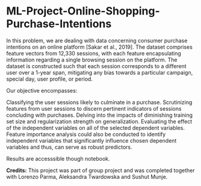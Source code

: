 # ML-Project-Online-Shopping-Purchase-Intentions

In this problem, we are dealing with data concerning consumer purchase intentions on an online platform [Sakar et al., 2019]. The dataset comprises feature vectors from 12,330 sessions, with each feature encapsulating information regarding a single browsing session on the platform. The dataset is constructed such that each session corresponds to a different user over a 1-year span, mitigating any bias towards a particular campaign, special day, user profile, or period.

Our objective encompasses:

Classifying the user sessions likely to culminate in a purchase.
Scrutinizing features from user sessions to discern pertinent indicators of sessions concluding with purchases.
Delving into the impacts of diminishing training set size and regularization strength on generalization.
Evaluating the effect of the independent variables on all of the selected dependent variables. Feature importance analysis could also be conducted to identify independent variables that significantly influence chosen dependent variables and thus, can serve as robust predictors.

Results are accesssible though notebook.

**Credits:** This project was part of group project and was completed together with Lorenzo Parma, Aleksandra Twardowska and Sushut Munje.
